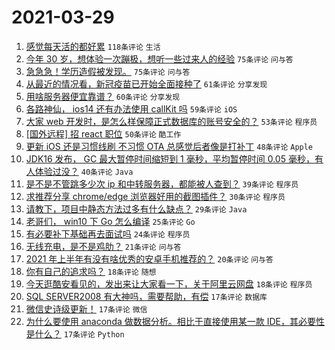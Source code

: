 # 2021-03-29

1. [感觉每天活的都好累](https://www.v2ex.com/t/766048) `118条评论` `生活`
1. [今年 30 岁，想体验一次蹦极，想听一些过来人的经验](https://www.v2ex.com/t/766085) `75条评论` `问与答`
1. [急急急！学历造假被发现。](https://www.v2ex.com/t/766250) `75条评论` `问与答`
1. [从最近的情况看，新冠疫苗已开始全面接种了](https://www.v2ex.com/t/766083) `61条评论` `分享发现`
1. [用啥服务器便宜靠谱？](https://www.v2ex.com/t/766000) `60条评论` `分享发现`
1. [各路神仙， ios14 还有办法使用 callKit 吗](https://www.v2ex.com/t/766054) `59条评论` `iOS`
1. [大家 web 开发时，是怎么样保障正式数据库的账号安全的？](https://www.v2ex.com/t/766088) `53条评论` `程序员`
1. [[国外远程] 招 react 职位](https://www.v2ex.com/t/766089) `50条评论` `酷工作`
1. [更新 iOS 还是习惯线刷 不习惯 OTA 总感觉后者像是打补丁](https://www.v2ex.com/t/766024) `48条评论` `Apple`
1. [JDK16 发布， GC 最大暂停时间缩短到 1 毫秒，平均暂停时间 0.05 毫秒，有人体验过没？](https://www.v2ex.com/t/766035) `40条评论` `Java`
1. [是不是不管跳多少次 ip 和中转服务器，都能被人查到？](https://www.v2ex.com/t/766091) `39条评论` `程序员`
1. [求推荐分享 chrome/edge 浏览器好用的截图插件？](https://www.v2ex.com/t/766008) `30条评论` `程序员`
1. [请教下，项目中静态方法过多有什么缺点？](https://www.v2ex.com/t/766202) `29条评论` `Java`
1. [老哥们， win10 下 Go 怎么编译](https://www.v2ex.com/t/766206) `25条评论` `Go`
1. [有必要补下基础再去面试吗](https://www.v2ex.com/t/766132) `24条评论` `程序员`
1. [无线充电，是不是鸡肋？](https://www.v2ex.com/t/766163) `21条评论` `问与答`
1. [2021 年上半年有没有啥优秀的安卓手机推荐的？](https://www.v2ex.com/t/766237) `20条评论` `问与答`
1. [你有自己的追求吗？](https://www.v2ex.com/t/766186) `18条评论` `随想`
1. [今天逛酷安看见的，发出来让大家看一下，关于阿里云网盘](https://www.v2ex.com/t/766170) `18条评论` `程序员`
1. [SQL SERVER2008 有大神吗，需要帮助，有偿](https://www.v2ex.com/t/766254) `17条评论` `数据库`
1. [微信史诗级更新！](https://www.v2ex.com/t/766194) `17条评论` `微信`
1. [为什么要使用 anaconda 做数据分析。相比于直接使用某一款 IDE，其必要性是什么？](https://www.v2ex.com/t/766001) `17条评论` `Python`
